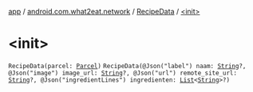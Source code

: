[app](../../index.md) / [android.com.what2eat.network](../index.md) / [RecipeData](index.md) / [&lt;init&gt;](./-init-.md)

# &lt;init&gt;

`RecipeData(parcel: `[`Parcel`](https://developer.android.com/reference/android/os/Parcel.html)`)`
`RecipeData(@Json("label") naam: `[`String`](https://kotlinlang.org/api/latest/jvm/stdlib/kotlin/-string/index.html)`?, @Json("image") image_url: `[`String`](https://kotlinlang.org/api/latest/jvm/stdlib/kotlin/-string/index.html)`?, @Json("url") remote_site_url: `[`String`](https://kotlinlang.org/api/latest/jvm/stdlib/kotlin/-string/index.html)`?, @Json("ingredientLines") ingredienten: `[`List`](https://kotlinlang.org/api/latest/jvm/stdlib/kotlin.collections/-list/index.html)`<`[`String`](https://kotlinlang.org/api/latest/jvm/stdlib/kotlin/-string/index.html)`>?)`